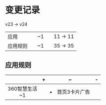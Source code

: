 # 变更记录

v23 -> v24

||||||
|-|:-:|:-:|:-:|:-:|
|应用||~1||11 -> 11|
|应用规则||~1||35 -> 35|

## 应用规则

||+|~|-|
|:-:|-|-|-|
|360智慧生活<br>~1||<li>首页3卡片广告||
